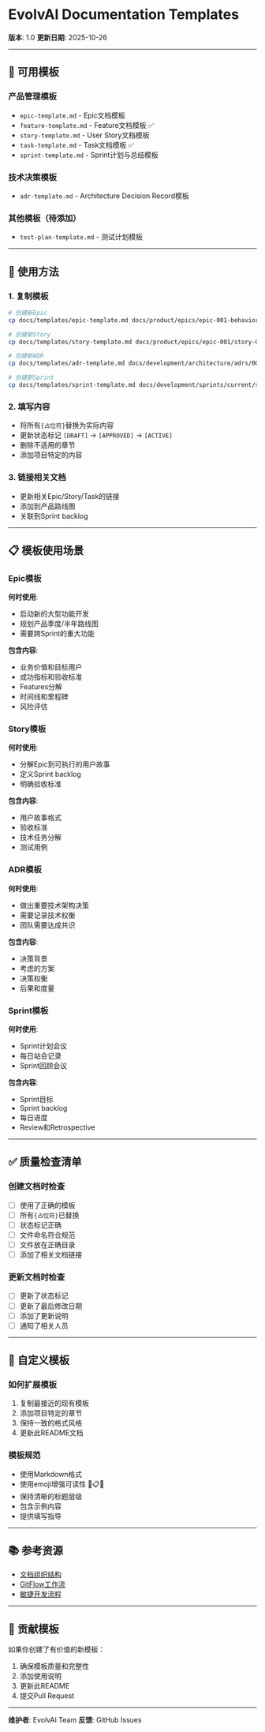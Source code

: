 # EvolvAI Documentation Templates

**版本**: 1.0
**更新日期**: 2025-10-26

---

## 📝 可用模板

### 产品管理模板
- `epic-template.md` - Epic文档模板
- `feature-template.md` - Feature文档模板 ✅
- `story-template.md` - User Story文档模板
- `task-template.md` - Task文档模板 ✅
- `sprint-template.md` - Sprint计划与总结模板

### 技术决策模板
- `adr-template.md` - Architecture Decision Record模板

### 其他模板（待添加）
- `test-plan-template.md` - 测试计划模板

---

## 🚀 使用方法

### 1. 复制模板
```bash
# 创建新Epic
cp docs/templates/epic-template.md docs/product/epics/epic-001-behavior-constraints/README.md

# 创建新Story
cp docs/templates/story-template.md docs/product/epics/epic-001/story-001-execution-plan.md

# 创建新ADR
cp docs/templates/adr-template.md docs/development/architecture/adrs/001-patch-first-architecture.md

# 创建新Sprint
cp docs/templates/sprint-template.md docs/development/sprints/current/sprint-001-mvp-week1.md
```

### 2. 填写内容
- 将所有`{占位符}`替换为实际内容
- 更新状态标记 `[DRAFT]` → `[APPROVED]` → `[ACTIVE]`
- 删除不适用的章节
- 添加项目特定的内容

### 3. 链接相关文档
- 更新相关Epic/Story/Task的链接
- 添加到产品路线图
- 关联到Sprint backlog

---

## 📋 模板使用场景

### Epic模板
**何时使用**:
- 启动新的大型功能开发
- 规划产品季度/半年路线图
- 需要跨Sprint的重大功能

**包含内容**:
- 业务价值和目标用户
- 成功指标和验收标准
- Features分解
- 时间线和里程碑
- 风险评估

### Story模板
**何时使用**:
- 分解Epic到可执行的用户故事
- 定义Sprint backlog
- 明确验收标准

**包含内容**:
- 用户故事格式
- 验收标准
- 技术任务分解
- 测试用例

### ADR模板
**何时使用**:
- 做出重要技术架构决策
- 需要记录技术权衡
- 团队需要达成共识

**包含内容**:
- 决策背景
- 考虑的方案
- 决策权衡
- 后果和度量

### Sprint模板
**何时使用**:
- Sprint计划会议
- 每日站会记录
- Sprint回顾会议

**包含内容**:
- Sprint目标
- Sprint backlog
- 每日进度
- Review和Retrospective

---

## ✅ 质量检查清单

### 创建文档时检查
- [ ] 使用了正确的模板
- [ ] 所有`{占位符}`已替换
- [ ] 状态标记正确
- [ ] 文件命名符合规范
- [ ] 文件放在正确目录
- [ ] 添加了相关文档链接

### 更新文档时检查
- [ ] 更新了状态标记
- [ ] 更新了最后修改日期
- [ ] 添加了更新说明
- [ ] 通知了相关人员

---

## 🎨 自定义模板

### 如何扩展模板
1. 复制最接近的现有模板
2. 添加项目特定的章节
3. 保持一致的格式风格
4. 更新此README文档

### 模板规范
- 使用Markdown格式
- 使用emoji增强可读性 🎯📋✅
- 保持清晰的标题层级
- 包含示例内容
- 提供填写指导

---

## 📚 参考资源

- [文档组织结构](../.structure.md)
- [GitFlow工作流](../development/standards/git-workflow.md)
- [敏捷开发流程](../development/standards/agile-workflow.md)

---

## 🤝 贡献模板

如果你创建了有价值的新模板：
1. 确保模板质量和完整性
2. 添加使用说明
3. 更新此README
4. 提交Pull Request

---

**维护者**: EvolvAI Team
**反馈**: GitHub Issues
